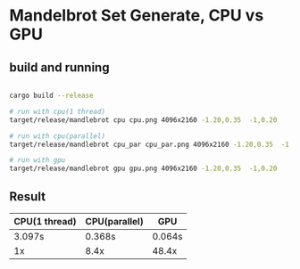 # Mandelbrot Set Generate, CPU vs GPU

## build and running
```bash

cargo build --release

# run with cpu(1 thread)
target/release/mandlebrot cpu cpu.png 4096x2160 -1.20,0.35  -1,0.20

# run with cpu(parallel)
target/release/mandlebrot cpu_par cpu_par.png 4096x2160 -1.20,0.35  -1,0.20  

# run with gpu
target/release/mandlebrot gpu gpu.png 4096x2160 -1.20,0.35  -1,0.20  
```

## Result

| CPU(1 thread) | CPU(parallel) | GPU    |
|---------------|---------------|--------|
| 3.097s        | 0.368s        | 0.064s |
| 1x            | 8.4x          | 48.4x  |
